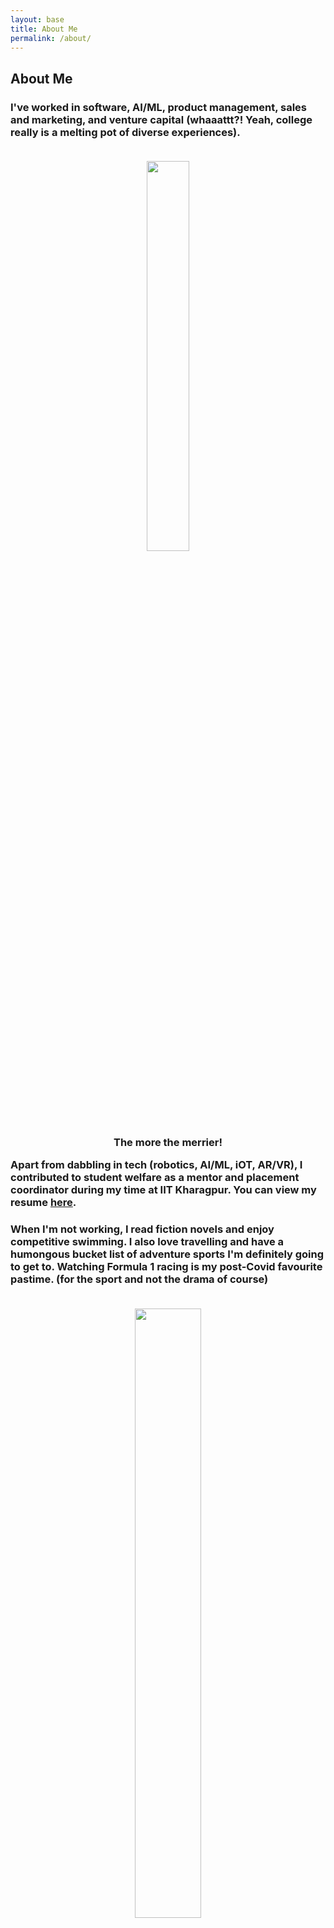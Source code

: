 ```yaml
---
layout: base
title: About Me
permalink: /about/
---
```


<h2> About Me </h2>
<h3>
I've worked in software, AI/ML, product management, sales and marketing, and venture capital
(whaaattt?! Yeah, college really is a melting pot of diverse experiences).
<br><br>
<center><figure>
    <img src="https://media.tenor.com/9emiOeoS-nQAAAAC/im-doin-all-this-stuff-randy-marsh.gif" width="40%" height="40%">
    <figcaption>The more the merrier!</figcaption>
</figure></center>
Apart from dabbling in tech (robotics, AI/ML, iOT, AR/VR), I contributed to student welfare as a mentor and placement coordinator during my time at IIT Kharagpur.
You can view my resume <a href = "https://drive.google.com/file/d/1dphWjjjsY5AmCmebrARv1A6OD_E4V3W4/view?usp=sharing" target="_blank">here</a>.
</h3>

<h3>
When I'm not working, I read fiction novels and enjoy competitive swimming.
I also love travelling and have a humongous bucket list of adventure sports I'm definitely going to get to.
Watching Formula 1 racing is my post-Covid favourite pastime. (for the sport and not the drama of course)
<br><br>
<center><figure>
    <img src="https://media.tenor.com/LjMTnpM6bggAAAAC/angry-birds-chick-oooh-drama.gif" width="50%" height="50%">
    <figcaption>Just kidding, I stan the sport.</figcaption>
</figure></center>
As a member of the LGBTQIA+🌈 community and a woman in STEM, I aim to increase representation and inclusivity through conscious thought and action.
</h3>
